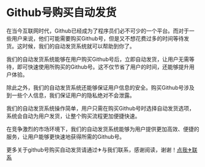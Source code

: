 # Github号购买自动发货

在当今互联网时代，Github已经成为了程序员们必不可少的一个平台。而对于一些用户来说，他们可能需要购买Github号，但是又不想花费过多的时间等待发货。这时候，我们的自动发货系统就可以帮助到你了。

我们的自动发货系统能够在用户购买Github号后，立即自动发货，让用户无需等待，即可快速使用所购买的Github号。这不仅节省了用户的时间，还能够提升用户体验。

除此之外，我们的自动发货系统还能够保证用户信息的安全。购买Github号涉及到一些个人信息，我们保证用户的隐私绝对不会泄露。

我们的自动发货系统操作简单，用户只需在购买Github号时选择自动发货选项，系统会自动为用户发货，让整个购买流程更加便捷快速。

在竞争激烈的市场环境下，我们的自动发货系统能够为用户提供更加高效、便捷的服务，让用户能够更快速地获得所需的Github号。

更多关于github号购买自动发货请通过✈与我们联系，感谢阅读，谢谢！[点我✈联系](https://add.k02.cc)